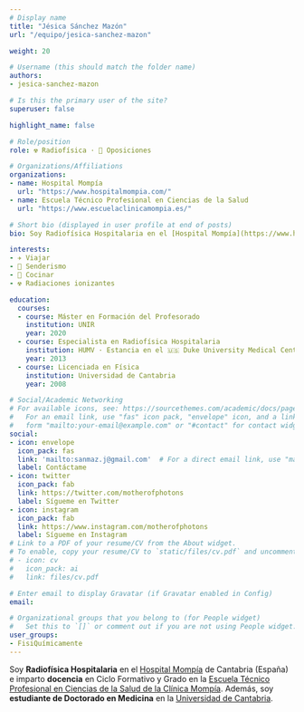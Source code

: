 ```yaml
---
# Display name
title: "Jésica Sánchez Mazón"
url: "/equipo/jesica-sanchez-mazon"

weight: 20

# Username (this should match the folder name)
authors:
- jesica-sanchez-mazon

# Is this the primary user of the site?
superuser: false

highlight_name: false

# Role/position
role: ☢️ Radiofísica · 📝 Oposiciones

# Organizations/Affiliations
organizations:
- name: Hospital Mompía
  url: "https://www.hospitalmompia.com/"
- name: Escuela Técnico Profesional en Ciencias de la Salud
  url: "https://www.escuelaclinicamompia.es/"  

# Short bio (displayed in user profile at end of posts)
bio: Soy Radiofísica Hospitalaria en el [Hospital Mompía](https://www.hospitalmompia.com/) de Cantabria (España) y estudiante de Doctorado en Medicina en la [Universidad de Cantabria](https://web.unican.es).

interests:
- ✈️ Viajar 
- 🥾 Senderismo
- 🍳 Cocinar 
- ☢️ Radiaciones ionizantes

education:
  courses:
  - course: Máster en Formación del Profesorado
    institution: UNIR
    year: 2020
  - course: Especialista en Radiofísica Hospitalaria
    institution: HUMV · Estancia en el 🇺🇸 Duke University Medical Center
    year: 2013
  - course: Licenciada en Física
    institution: Universidad de Cantabria
    year: 2008

# Social/Academic Networking
# For available icons, see: https://sourcethemes.com/academic/docs/page-builder/#icons
#   For an email link, use "fas" icon pack, "envelope" icon, and a link in the
#   form "mailto:your-email@example.com" or "#contact" for contact widget.
social:
- icon: envelope
  icon_pack: fas
  link: 'mailto:sanmaz.j@gmail.com'  # For a direct email link, use "mailto:test@example.org".
  label: Contáctame
- icon: twitter
  icon_pack: fab
  link: https://twitter.com/motherofphotons
  label: Sígueme en Twitter
- icon: instagram
  icon_pack: fab
  link: https://www.instagram.com/motherofphotons
  label: Sígueme en Instagram
# Link to a PDF of your resume/CV from the About widget.
# To enable, copy your resume/CV to `static/files/cv.pdf` and uncomment the lines below.
# - icon: cv
#   icon_pack: ai
#   link: files/cv.pdf

# Enter email to display Gravatar (if Gravatar enabled in Config)
email:

# Organizational groups that you belong to (for People widget)
#   Set this to `[]` or comment out if you are not using People widget.
user_groups:
- FisiQuímicamente
---
```


Soy **Radiofísica Hospitalaria** en el [Hospital Mompía](https://www.hospitalmompia.com/) de Cantabria (España) e imparto **docencia** en Ciclo Formativo y Grado en la [Escuela Técnico Profesional en Ciencias de la Salud de la Clínica Mompía](https://www.escuelaclinicamompia.es/). Además, soy **estudiante de Doctorado en Medicina** en la [Universidad de Cantabria](https://web.unican.es).
